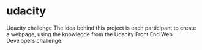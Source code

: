 # udacity
Udacity challenge
The idea behind this project is each participant to create a webpage, 
using the knowlegde from the Udacity Front End Web Developers challenge. 
